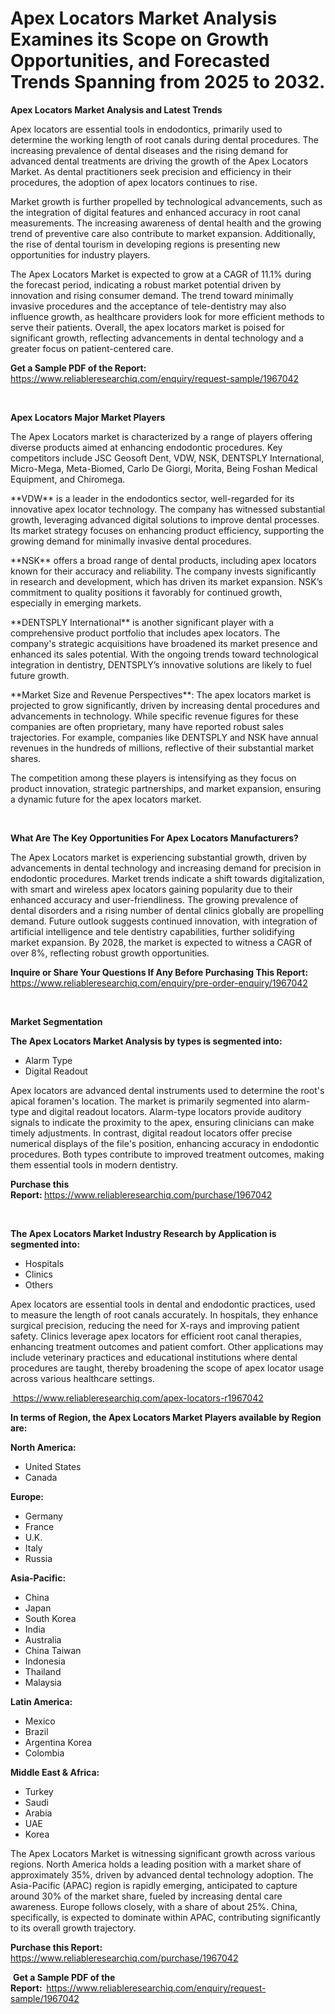 <p><h1>Apex Locators Market Analysis Examines its Scope on Growth Opportunities, and Forecasted Trends Spanning from 2025 to 2032.</h1></p><p><strong>Apex Locators Market Analysis and Latest Trends</strong></p>
<p><p>Apex locators are essential tools in endodontics, primarily used to determine the working length of root canals during dental procedures. The increasing prevalence of dental diseases and the rising demand for advanced dental treatments are driving the growth of the Apex Locators Market. As dental practitioners seek precision and efficiency in their procedures, the adoption of apex locators continues to rise.</p><p>Market growth is further propelled by technological advancements, such as the integration of digital features and enhanced accuracy in root canal measurements. The increasing awareness of dental health and the growing trend of preventive care also contribute to market expansion. Additionally, the rise of dental tourism in developing regions is presenting new opportunities for industry players.</p><p>The Apex Locators Market is expected to grow at a CAGR of 11.1% during the forecast period, indicating a robust market potential driven by innovation and rising consumer demand. The trend toward minimally invasive procedures and the acceptance of tele-dentistry may also influence growth, as healthcare providers look for more efficient methods to serve their patients. Overall, the apex locators market is poised for significant growth, reflecting advancements in dental technology and a greater focus on patient-centered care.</p></p>
<p><strong>Get a Sample PDF of the Report:&nbsp;</strong> <a href="https://www.reliableresearchiq.com/enquiry/request-sample/1967042?utm_campaign=2732&utm_medium=2&utm_source=Github&utm_content=ia&utm_term=13042025&utm_id=apex-locators">https://www.reliableresearchiq.com/enquiry/request-sample/1967042</a></p>
<p>&nbsp;</p>
<p><strong>Apex Locators Major Market Players</strong></p>
<p><p>The Apex Locators market is characterized by a range of players offering diverse products aimed at enhancing endodontic procedures. Key competitors include JSC Geosoft Dent, VDW, NSK, DENTSPLY International, Micro-Mega, Meta-Biomed, Carlo De Giorgi, Morita, Being Foshan Medical Equipment, and Chiromega. </p><p>**VDW** is a leader in the endodontics sector, well-regarded for its innovative apex locator technology. The company has witnessed substantial growth, leveraging advanced digital solutions to improve dental processes. Its market strategy focuses on enhancing product efficiency, supporting the growing demand for minimally invasive dental procedures.</p><p>**NSK** offers a broad range of dental products, including apex locators known for their accuracy and reliability. The company invests significantly in research and development, which has driven its market expansion. NSK’s commitment to quality positions it favorably for continued growth, especially in emerging markets.</p><p>**DENTSPLY International** is another significant player with a comprehensive product portfolio that includes apex locators. The company's strategic acquisitions have broadened its market presence and enhanced its sales potential. With the ongoing trends toward technological integration in dentistry, DENTSPLY’s innovative solutions are likely to fuel future growth.</p><p>**Market Size and Revenue Perspectives**: The apex locators market is projected to grow significantly, driven by increasing dental procedures and advancements in technology. While specific revenue figures for these companies are often proprietary, many have reported robust sales trajectories. For example, companies like DENTSPLY and NSK have annual revenues in the hundreds of millions, reflective of their substantial market shares. </p><p>The competition among these players is intensifying as they focus on product innovation, strategic partnerships, and market expansion, ensuring a dynamic future for the apex locators market.</p></p>
<p>&nbsp;</p>
<p><strong>What Are The Key Opportunities For Apex Locators Manufacturers?</strong></p>
<p><p>The Apex Locators market is experiencing substantial growth, driven by advancements in dental technology and increasing demand for precision in endodontic procedures. Market trends indicate a shift towards digitalization, with smart and wireless apex locators gaining popularity due to their enhanced accuracy and user-friendliness. The growing prevalence of dental disorders and a rising number of dental clinics globally are propelling demand. Future outlook suggests continued innovation, with integration of artificial intelligence and tele dentistry capabilities, further solidifying market expansion. By 2028, the market is expected to witness a CAGR of over 8%, reflecting robust growth opportunities.</p></p>
<p><strong>Inquire or Share Your Questions If Any Before Purchasing This Report:</strong> <a href="https://www.reliableresearchiq.com/enquiry/pre-order-enquiry/1967042?utm_campaign=2732&utm_medium=2&utm_source=Github&utm_content=ia&utm_term=13042025&utm_id=apex-locators">https://www.reliableresearchiq.com/enquiry/pre-order-enquiry/1967042</a></p>
<p>&nbsp;</p>
<p><strong>Market Segmentation</strong></p>
<p><strong>The Apex Locators Market Analysis by types is segmented into:</strong></p>
<p><ul><li>Alarm Type</li><li>Digital Readout</li></ul></p>
<p><p>Apex locators are advanced dental instruments used to determine the root's apical foramen's location. The market is primarily segmented into alarm-type and digital readout locators. Alarm-type locators provide auditory signals to indicate the proximity to the apex, ensuring clinicians can make timely adjustments. In contrast, digital readout locators offer precise numerical displays of the file's position, enhancing accuracy in endodontic procedures. Both types contribute to improved treatment outcomes, making them essential tools in modern dentistry.</p></p>
<p><strong>Purchase this Report:&nbsp;</strong><a href="https://www.reliableresearchiq.com/purchase/1967042?utm_campaign=2732&utm_medium=2&utm_source=Github&utm_content=ia&utm_term=13042025&utm_id=apex-locators">https://www.reliableresearchiq.com/purchase/1967042</a></p>
<p>&nbsp;</p>
<p><strong>The Apex Locators Market Industry Research by Application is segmented into:</strong></p>
<p><ul><li>Hospitals</li><li>Clinics</li><li>Others</li></ul></p>
<p><p>Apex locators are essential tools in dental and endodontic practices, used to measure the length of root canals accurately. In hospitals, they enhance surgical precision, reducing the need for X-rays and improving patient safety. Clinics leverage apex locators for efficient root canal therapies, enhancing treatment outcomes and patient comfort. Other applications may include veterinary practices and educational institutions where dental procedures are taught, thereby broadening the scope of apex locator usage across various healthcare settings.</p></p>
<p><a href="https://www.reliableresearchiq.com/apex-locators-r1967042?utm_campaign=2732&utm_medium=2&utm_source=Github&utm_content=ia&utm_term=13042025&utm_id=apex-locators">&nbsp;https://www.reliableresearchiq.com/apex-locators-r1967042</a></p>
<p><strong>In terms of Region, the Apex Locators Market Players available by Region are:</strong></p>
<p>
    <p> <strong> North America: </strong>
        <ul>
            <li>United States</li>
            <li>Canada</li>
        </ul>
        </p> 
    <p> <strong> Europe: </strong>
        <ul>
            <li>Germany</li>
            <li>France</li>
            <li>U.K.</li>
            <li>Italy</li>
            <li>Russia</li>
        </ul>
        </p> 
    <p> <strong> Asia-Pacific: </strong>
        <ul>
            <li>China</li>
            <li>Japan</li>
            <li>South Korea</li>
            <li>India</li>
            <li>Australia</li>
            <li>China Taiwan</li>
            <li>Indonesia</li>
            <li>Thailand</li>
            <li>Malaysia</li>
        </ul>
        </p> 
    <p> <strong> Latin America: </strong>
        <ul>
            <li>Mexico</li>
            <li>Brazil</li>
            <li>Argentina Korea</li>
            <li>Colombia</li>
        </ul>
        </p> 
    <p> <strong> Middle East & Africa: </strong>
        <ul>
            <li>Turkey</li>
            <li>Saudi</li>
            <li>Arabia</li>
            <li>UAE</li>
            <li>Korea</li>
        </ul>
    </p>
    </p>
<p><p>The Apex Locators Market is witnessing significant growth across various regions. North America holds a leading position with a market share of approximately 35%, driven by advanced dental technology adoption. The Asia-Pacific (APAC) region is rapidly emerging, anticipated to capture around 30% of the market share, fueled by increasing dental care awareness. Europe follows closely, with a share of about 25%. China, specifically, is expected to dominate within APAC, contributing significantly to its overall growth trajectory.</p></p>
<p><strong>Purchase this Report: </strong><a href="https://www.reliableresearchiq.com/purchase/1967042?utm_campaign=2732&utm_medium=2&utm_source=Github&utm_content=ia&utm_term=13042025&utm_id=apex-locators">https://www.reliableresearchiq.com/purchase/1967042</a></p>
<p>&nbsp;<strong>Get a Sample PDF of the Report:&nbsp;&nbsp;</strong><a href="https://www.reliableresearchiq.com/enquiry/request-sample/1967042?utm_campaign=2732&utm_medium=2&utm_source=Github&utm_content=ia&utm_term=13042025&utm_id=apex-locators">https://www.reliableresearchiq.com/enquiry/request-sample/1967042</a></p>
<p><strong></strong></p>
<p><p></p><p></p><p></p></p>
